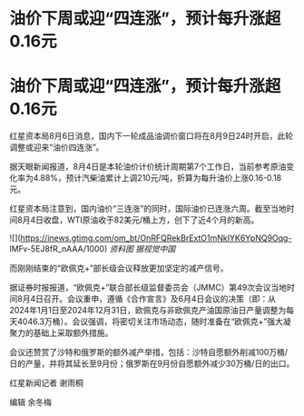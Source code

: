 # 油价下周或迎“四连涨”，预计每升涨超0.16元

# 油价下周或迎“四连涨”，预计每升涨超0.16元

红星资本局8月6日消息，国内下一轮成品油调价窗口将在8月9日24时开启，此轮调整或迎来“油价四连涨”。

据天眼新闻报道，8月4日是本轮油价计价统计周期第7个工作日，当前参考原油变化率为4.88%，预计汽柴油累计上调210元/吨，折算为每升油价上涨0.16-0.18元。

红星资本局注意到，国内油价“三连涨”的同时，国际油价已连涨六周。截至当地时间8月4日收盘，WTI原油收于82美元/桶上方，创下了近4个月的新高。

![](https://inews.gtimg.com/om_bt/OnRFQRekBrExtO1mNkIYK6YpNQ9Oqg-
lMFv-5EJ8fR_nAAA/1000) _资料图 据视觉中国_

而刚刚结束的“欧佩克+”部长级会议释放更加坚定的减产信号。

据证券时报报道，“欧佩克+”联合部长级监督委员会（JMMC）第49次会议当地时间8月4日召开。会议重申，遵循《合作宣言》及6月4日会议的决策（即：从2024年1月1日至2024年12月31日，欧佩克与非欧佩克产油国原油日产量调整为每天4046.3万桶）。会议强调，将密切关注市场动态，随时准备在“欧佩克+”强大凝聚力的基础上采取额外措施。

会议还赞赏了沙特和俄罗斯的额外减产举措，包括：沙特自愿额外削减100万桶/日的产量，并将其延长至9月份；俄罗斯在9月份自愿额外减少30万桶/日的出口。

红星新闻记者 谢雨桐

编辑 余冬梅

